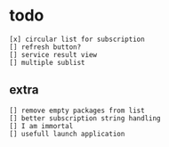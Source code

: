 # todo

	[x] circular list for subscription
	[] refresh button?
	[] service result view
	[] multiple sublist

## extra

	[] remove empty packages from list
	[] better subscription string handling
	[] I am immortal
	[] usefull launch application
